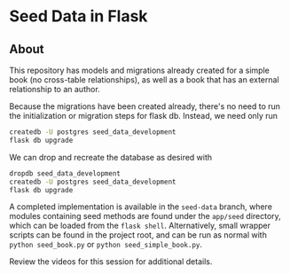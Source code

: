 # Seed Data in Flask

## About

This repository has models and migrations already created for a simple book (no cross-table relationships), as well as a book that has an external relationship to an author.

Because the migrations have been created already, there's no need to run the initialization or migration steps for flask db. Instead, we need only run
```bash
createdb -U postgres seed_data_development
flask db upgrade
```

We can drop and recreate the database as desired with
```bash
dropdb seed_data_development
createdb -U postgres seed_data_development
flask db upgrade
```

A completed implementation is available in the `seed-data` branch, where modules containing seed methods are found under the `app/seed` directory, which can be loaded from the `flask shell`. Alternatively, small wrapper scripts can be found in the project root, and can be run as normal with `python seed_book.py` or `python seed_simple_book.py`.

Review the videos for this session for additional details.
